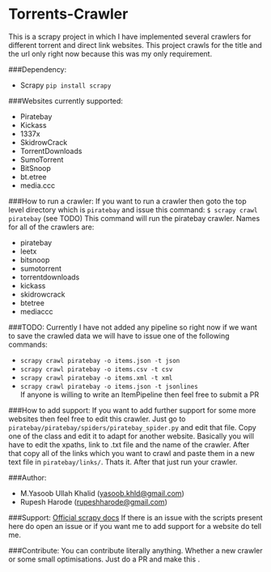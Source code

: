 Torrents-Crawler
================

This is a scrapy project in which I have implemented several crawlers for different torrent and direct link websites. This project crawls for the title and the url only right now because this was my only requirement.  

###Dependency:
- Scrapy ```pip install scrapy```

###Websites currently supported:
- Piratebay
- Kickass
- 1337x
- SkidrowCrack
- TorrentDownloads
- SumoTorrent
- BitSnoop
- bt.etree
- media.ccc

###How to run a crawler:
If you want to run a crawler then goto the top level directory which is ```piratebay``` and issue this command:
```$ scrapy crawl piratebay``` (see TODO)
This command will run the piratebay crawler.
Names for all of the crawlers are:
- piratebay
- leetx
- bitsnoop
- sumotorrent
- torrentdownloads
- kickass
- skidrowcrack
- btetree
- mediaccc

###TODO:
Currently I have not added any pipeline so right now if we want to save the crawled data we will have to issue one of the following commands:
- ```scrapy crawl piratebay -o items.json -t json```  
- ```scrapy crawl piratebay -o items.csv -t csv```  
- ```scrapy crawl piratebay -o items.xml -t xml```  
- ```scrapy crawl piratebay -o items.json -t jsonlines```  
If anyone is willing to write an ItemPipeline then feel free to submit a PR

###How to add support:
If you want to add further support for some more websites then feel free to edit this crawler. Just go to ```piratebay/piratebay/spiders/piratebay_spider.py``` and edit that file. Copy one of the class and edit it to adapt for another website. Basically you will have to edit the xpaths, link to .txt file and the name of the crawler. After that copy all of the links which you want to crawl and paste them in a new text file in ```piratebay/links/```. Thats it. After that just run your crawler.

###Author:
- M.Yasoob Ullah Khalid (yasoob.khld@gmail.com)
- Rupesh Harode (rupeshharode@gmail.com)

###Support:
[Official scrapy docs](http://doc.scrapy.org/en/latest/intro/tutorial.html)
If there is an issue with the scripts present here do open an issue or if you want me to add support for a website do tell me.

###Contribute:
You can contribute literally anything. Whether a new crawler or some small optimisations. Just do a PR and make this .
